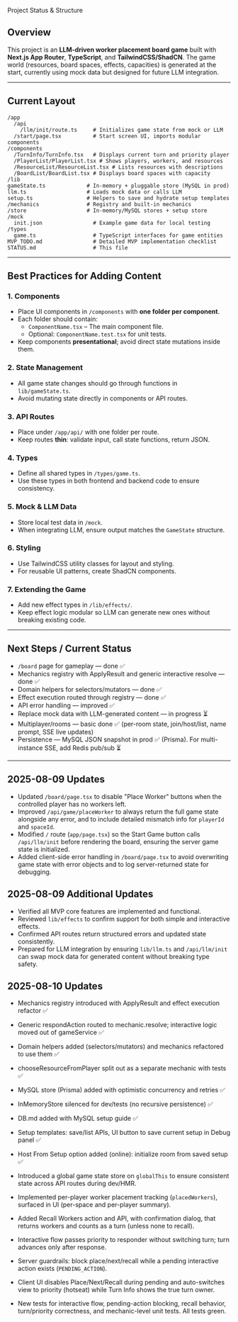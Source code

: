 Project Status & Structure

## Overview
This project is an **LLM-driven worker placement board game** built with **Next.js App Router**, **TypeScript**, and **TailwindCSS/ShadCN**.
The game world (resources, board spaces, effects, capacities) is generated at the start, currently using mock data but designed for future LLM integration.

---

## Current Layout

```
/app
  /api
    /llm/init/route.ts     # Initializes game state from mock or LLM
  /start/page.tsx          # Start screen UI, imports modular components
/components
  /TurnInfo/TurnInfo.tsx   # Displays current turn and priority player
  /PlayerList/PlayerList.tsx # Shows players, workers, and resources
  /ResourceList/ResourceList.tsx # Lists resources with descriptions
  /BoardList/BoardList.tsx # Displays board spaces with capacity
/lib
gameState.ts             # In-memory + pluggable store (MySQL in prod)
llm.ts                   # Loads mock data or calls LLM
setup.ts                 # Helpers to save and hydrate setup templates
/mechanics               # Registry and built-in mechanics
/store                   # In-memory/MySQL stores + setup store
/mock
  init.json                # Example game data for local testing
/types
  game.ts                  # TypeScript interfaces for game entities
MVP_TODO.md                # Detailed MVP implementation checklist
STATUS.md                  # This file
```

---

## Best Practices for Adding Content

### 1. **Components**
- Place UI components in `/components` with **one folder per component**.
- Each folder should contain:
  - `ComponentName.tsx` – The main component file.
  - Optional: `ComponentName.test.tsx` for unit tests.
- Keep components **presentational**; avoid direct state mutations inside them.

### 2. **State Management**
- All game state changes should go through functions in `lib/gameState.ts`.
- Avoid mutating state directly in components or API routes.

### 3. **API Routes**
- Place under `/app/api/` with one folder per route.
- Keep routes **thin**: validate input, call state functions, return JSON.

### 4. **Types**
- Define all shared types in `/types/game.ts`.
- Use these types in both frontend and backend code to ensure consistency.

### 5. **Mock & LLM Data**
- Store local test data in `/mock`.
- When integrating LLM, ensure output matches the `GameState` structure.

### 6. **Styling**
- Use TailwindCSS utility classes for layout and styling.
- For reusable UI patterns, create ShadCN components.

### 7. **Extending the Game**
- Add new effect types in `/lib/effects/`.
- Keep effect logic modular so LLM can generate new ones without breaking existing code.

---

## Next Steps / Current Status
- `/board` page for gameplay — done ✅
- Mechanics registry with ApplyResult and generic interactive resolve — done ✅
- Domain helpers for selectors/mutators — done ✅
- Effect execution routed through registry — done ✅
- API error handling — improved ✅
- Replace mock data with LLM-generated content — in progress ⏳
- Multiplayer/rooms — basic done ✅ (per-room state, join/host/list, name prompt, SSE live updates)
- Persistence — MySQL JSON snapshot in prod ✅ (Prisma). For multi-instance SSE, add Redis pub/sub ⏳

---

## 2025-08-09 Updates
- Updated `/board/page.tsx` to disable "Place Worker" buttons when the controlled player has no workers left.
- Improved `/api/game/placeWorker` to always return the full game state alongside any error, and to include detailed mismatch info for `playerId` and `spaceId`.
- Modified `/` route (`app/page.tsx`) so the Start Game button calls `/api/llm/init` before rendering the board, ensuring the server game state is initialized.
- Added client-side error handling in `/board/page.tsx` to avoid overwriting game state with error objects and to log server-returned state for debugging.

## 2025-08-09 Additional Updates
- Verified all MVP core features are implemented and functional.
- Reviewed `lib/effects` to confirm support for both simple and interactive effects.
- Confirmed API routes return structured errors and updated state consistently.
- Prepared for LLM integration by ensuring `lib/llm.ts` and `/api/llm/init` can swap mock data for generated content without breaking type safety.

## 2025-08-10 Updates
- Mechanics registry introduced with ApplyResult and effect execution refactor ✅
- Generic respondAction routed to mechanic.resolve; interactive logic moved out of gameService ✅
- Domain helpers added (selectors/mutators) and mechanics refactored to use them ✅
- chooseResourceFromPlayer split out as a separate mechanic with tests ✅
- MySQL store (Prisma) added with optimistic concurrency and retries ✅
- InMemoryStore silenced for dev/tests (no recursive persistence) ✅
- DB.md added with MySQL setup guide ✅
- Setup templates: save/list APIs, UI button to save current setup in Debug panel ✅
- Host From Setup option added (online): initialize room from saved setup ✅

- Introduced a global game state store on `globalThis` to ensure consistent state across API routes during dev/HMR.
- Implemented per-player worker placement tracking (`placedWorkers`), surfaced in UI (per-space and per-player summary).
- Added Recall Workers action and API, with confirmation dialog, that returns workers and counts as a turn (unless none to recall).
- Interactive flow passes priority to responder without switching turn; turn advances only after response.
- Server guardrails: block place/next/recall while a pending interactive action exists (`PENDING_ACTION`).
- Client UI disables Place/Next/Recall during pending and auto-switches view to priority (hotseat) while Turn Info shows the true turn owner.
- New tests for interactive flow, pending-action blocking, recall behavior, turn/priority correctness, and mechanic-level unit tests. All tests green.
